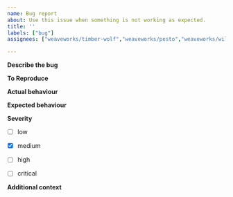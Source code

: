 ```yaml
---
name: Bug report
about: Use this issue when something is not working as expected.
title: ''
labels: ["bug"]
assignees: ["weaveworks/timber-wolf","weaveworks/pesto","weaveworks/wild-watermelon","weaveworks/tangerine" ]

---
```

**Describe the bug**
<!-- A clear and concise description of what the bug is. -->


**To Reproduce**
<!-- Steps to reproduce the behaviour. -->


**Actual behaviour**
<!-- A clear and concise description of the resulting behaviour. -->


**Expected behaviour**
<!-- A clear and concise description of what you expected to happen. -->


**Severity**
- [ ] low 
- [x] medium
- [ ] high
- [ ] critical


**Additional context**
<!-- Add any other context about the problem here. For example whether it was found in a release or during testing.-->


